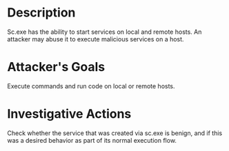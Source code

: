 # Description
Sc.exe has the ability to start services on local and remote hosts. An attacker may abuse it to execute malicious services on a host.
# Attacker's Goals
Execute commands and run code on local or remote hosts.
# Investigative Actions
Check whether the service that was created via sc.exe is benign, and if this was a desired behavior as part of its normal execution flow.
